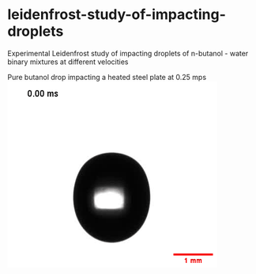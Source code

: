 # leidenfrost-study-of-impacting-droplets
Experimental Leidenfrost study of impacting droplets of n-butanol - water binary mixtures at different velocities

Pure butanol drop impacting a heated steel plate at 0.25 mps ![Pure butanol drop impacting heated steel plate at 0.25 mps](anim2.gif)
